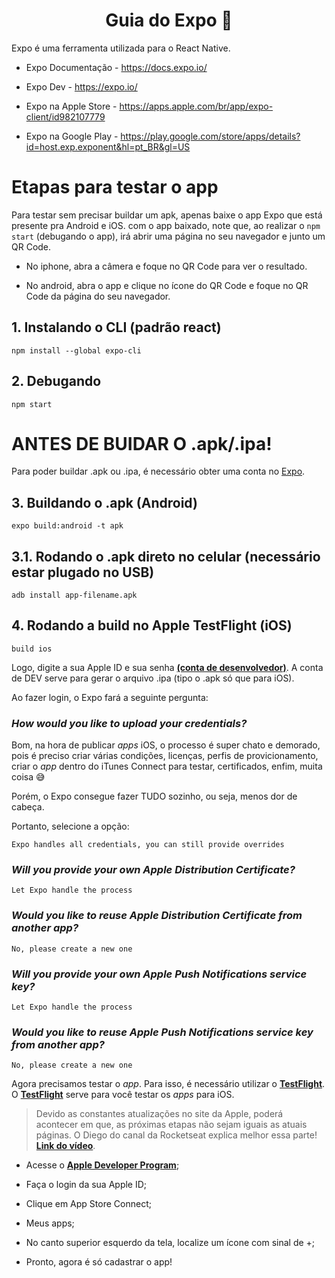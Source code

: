 <h1 align="center"> Guia do Expo 🚀 </h1>

Expo é uma ferramenta utilizada para o React Native.

* Expo Documentação - https://docs.expo.io/

* Expo Dev - https://expo.io/

* Expo na Apple Store - https://apps.apple.com/br/app/expo-client/id982107779

* Expo na Google Play - https://play.google.com/store/apps/details?id=host.exp.exponent&hl=pt_BR&gl=US

# Etapas para testar o app
Para testar sem precisar buildar um apk, apenas baixe o app Expo que está presente pra Android e iOS. com o app baixado, note que, ao realizar o ``npm start`` (debugando o app), irá abrir uma página no seu navegador e junto um QR Code. 

* No iphone, abra a câmera e foque no QR Code para ver o resultado.

* No android, abra o app e clique no ícone do QR Code e foque no QR Code da página do seu navegador.
  

## 1. Instalando o CLI (padrão react)
```
npm install --global expo-cli
```

## 2. Debugando
```
npm start
```

# ANTES DE BUIDAR O .apk/.ipa!

Para poder buildar .apk ou .ipa, é necessário obter uma conta no [Expo](https://expo.io/).

## 3. Buildando o .apk (Android)
```
expo build:android -t apk
```

## 3.1. Rodando o .apk direto no celular (necessário estar plugado no USB)
```
adb install app-filename.apk
```

## 4. Rodando a build no Apple TestFlight (iOS)
```
build ios
```
Logo, digite a sua Apple ID e sua senha [**(conta de desenvolvedor)**](https://developer.apple.com/). A conta de DEV serve para gerar o arquivo .ipa (tipo o .apk só que para iOS).

Ao fazer login, o Expo fará a seguinte pergunta:

### ***How would you like to upload your credentials?***

Bom, na hora de publicar *apps* iOS, o processo é super chato e demorado, pois é preciso criar várias condições, licenças, perfis de provicionamento, criar o *app* dentro do iTunes Connect para testar, certificados, enfim, muita coisa :sweat_smile:

Porém, o Expo consegue fazer TUDO sozinho, ou seja, menos dor de cabeça.

Portanto, selecione a opção:

```
Expo handles all credentials, you can still provide overrides
```

### ***Will you provide your own Apple Distribution Certificate?***

```
Let Expo handle the process
```

### ***Would you like to reuse Apple Distribution Certificate from another app?***

```
No, please create a new one
```

### ***Will you provide your own Apple Push Notifications service key?***

```
Let Expo handle the process
```

### ***Would you like to reuse Apple Push Notifications service key from another app?***

```
No, please create a new one
```

Agora precisamos testar o *app*. Para isso, é necessário utilizar o [**TestFlight**](https://developer.apple.com/testflight/). O [**TestFlight**](https://developer.apple.com/testflight/) serve para você testar os *apps* para iOS.

> Devido as constantes atualizações no site da Apple, poderá acontecer em que, as próximas etapas não sejam iguais as atuais páginas.
O Diego do canal da Rocketseat explica melhor essa parte! [**Link do vídeo**](https://youtu.be/wYMvzbfBdYI?t=1213).

* Acesse o [**Apple Developer Program**](https://developer.apple.com/account);

* Faça o login da sua Apple ID;

* Clique em App Store Connect;

* Meus apps;

* No canto superior esquerdo da tela, localize um ícone com sinal de +;

* Pronto, agora é só cadastrar o app!
